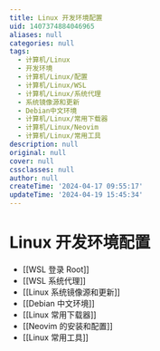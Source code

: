 ```yaml
---
title: Linux 开发环境配置
uid: 1407374884046965
aliases: null
categories: null
tags:
  - 计算机/Linux
  - 开发环境
  - 计算机/Linux/配置
  - 计算机/Linux/WSL
  - 计算机/Linux/系统代理
  - 系统镜像源和更新
  - Debian中文环境
  - 计算机/Linux/常用下载器
  - 计算机/Linux/Neovim
  - 计算机/Linux/常用工具
description: null
original: null
cover: null
cssclasses: null
author: null
createTime: '2024-04-17 09:55:17'
updateTime: '2024-04-19 15:45:34'
---
```


# Linux 开发环境配置

- [[WSL 登录 Root]]
- [[WSL 系统代理]]
- [[Linux 系统镜像源和更新]]
- [[Debian 中文环境]]
- [[Linux 常用下载器]]
- [[Neovim 的安装和配置]]
- [[Linux 常用工具]]
